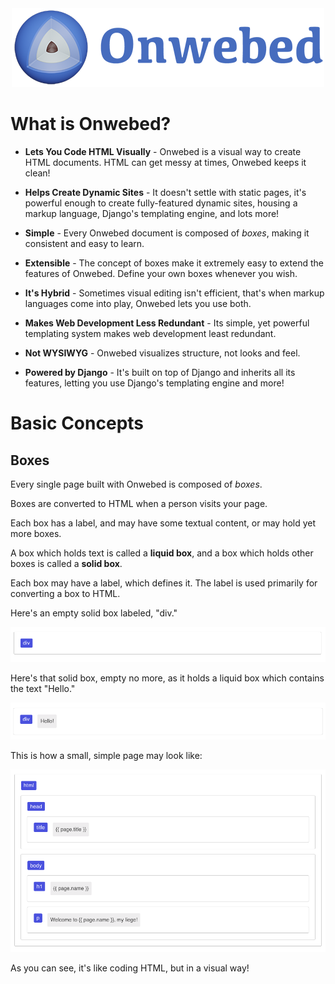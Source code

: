 <center>
	<img src="img/logo.png">
</center>

# What is Onwebed?

- **Lets You Code HTML Visually** - Onwebed is a visual way to create HTML documents. HTML can get messy at times, Onwebed keeps it clean!

- **Helps Create Dynamic Sites** - It doesn't settle with static pages, it's powerful enough to create fully-featured dynamic sites, housing a markup language, Django's templating engine, and lots more!

- **Simple** - Every Onwebed document is composed of *boxes*, making it consistent and easy to learn.

- **Extensible** - The concept of boxes make it extremely easy to extend the features of Onwebed. Define your own boxes whenever you wish.

- **It's Hybrid** - Sometimes visual editing isn't efficient, that's when markup languages come into play, Onwebed lets you use both.

- **Makes Web Development Less Redundant** - Its simple, yet powerful templating system makes web development least redundant.

- **Not WYSIWYG** - Onwebed visualizes structure, not looks and feel.

- **Powered by Django** - It's built on top of Django and inherits all its features, letting you use Django's templating engine and more!

# Basic Concepts

## Boxes

Every single page built with Onwebed is composed of *boxes*.

Boxes are converted to HTML when a person visits your page.

Each box has a label, and may have some textual content, or may hold yet more boxes.

A box which holds text is called a **liquid box**, and a box which holds other boxes is called a **solid box**.

Each box may have a label, which defines it. The label is used primarily for converting a box to HTML.

Here's an empty solid box labeled, "div."

![Empty Solid Box](docs/images/empty_solid_box.png)

Here's that solid box, empty no more, as it holds a liquid box which contains the text "Hello."

![Solid Box with Liquid Box Inside](docs/images/solid_box_with_liquid_box_inside.png)

This is how a small, simple page may look like:

![Simple Page](docs/images/simple_page.png)

As you can see, it's like coding HTML, but in a visual way!